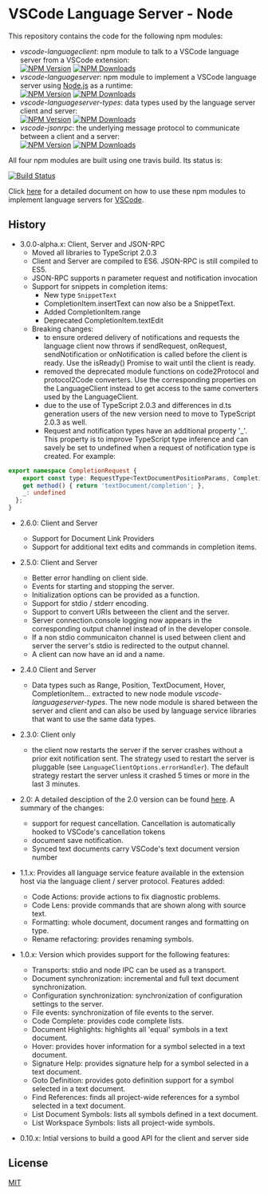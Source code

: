 # VSCode Language Server - Node

This repository contains the code for the following npm modules:

* _vscode-languageclient_: npm module to talk to a VSCode language server from a VSCode extension:<br>
[![NPM Version](https://img.shields.io/npm/v/vscode-languageclient.svg)](https://npmjs.org/package/vscode-languageclient)
[![NPM Downloads](https://img.shields.io/npm/dm/vscode-languageclient.svg)](https://npmjs.org/package/vscode-languageclient)
* _vscode-languageserver_: npm module to implement a VSCode language server using [Node.js](https://nodejs.org/) as a runtime:<br>
[![NPM Version](https://img.shields.io/npm/v/vscode-languageserver.svg)](https://npmjs.org/package/vscode-languageserver)
[![NPM Downloads](https://img.shields.io/npm/dm/vscode-languageserver.svg)](https://npmjs.org/package/vscode-languageserver)
* _vscode-languageserver-types_: data types used by the language server client and server:<br>
[![NPM Version](https://img.shields.io/npm/v/vscode-languageserver-types.svg)](https://npmjs.org/package/vscode-languageserver-types)
[![NPM Downloads](https://img.shields.io/npm/dm/vscode-languageserver-types.svg)](https://npmjs.org/package/vscode-languageserver-types)
* _vscode-jsonrpc_: the underlying message protocol to communicate between a client and a server:<br>
[![NPM Version](https://img.shields.io/npm/v/vscode-jsonrpc.svg)](https://npmjs.org/package/vscode-jsonrpc)
[![NPM Downloads](https://img.shields.io/npm/dm/vscode-jsonrpc.svg)](https://npmjs.org/package/vscode-jsonrpc)

All four npm modules are built using one travis build. Its status is:

[![Build Status](https://travis-ci.org/Microsoft/vscode-languageserver-node.svg?branch=master)](https://travis-ci.org/Microsoft/vscode-languageserver-node)

Click [here](https://code.visualstudio.com/docs/extensions/example-language-server) for a detailed document on how to use these npm modules to implement 
language servers for [VSCode](https://code.visualstudio.com/).

## History

* 3.0.0-alpha.x: Client, Server and JSON-RPC
  * Moved all libraries to TypeScript 2.0.3
  * Client and Server are compiled to ES6. JSON-RPC is still compiled to ES5.
  * JSON-RPC supports n parameter request and notification invocation
  * Support for snippets in completion items:
    * New type `SnippetText`
    * CompletionItem.insertText can now also be a SnippetText.
    * Added CompletionItem.range
    * Deprecated CompletionItem.textEdit
  * Breaking changes:
    * to ensure ordered delivery of notifications and requests the language client now throws if sendRequest, onRequest,
      sendNotification or onNotification is called before the client is ready. Use the isReady() Promise to wait until
      the client is ready.
    * removed the deprecated module functions on code2Protocol and protocol2Code converters. Use the corresponding
      properties on the LanguageClient instead to get access to the same converters used by the LanguageClient.
    * due to the use of TypeScript 2.0.3 and differences in d.ts generation users of the new version need to move to 
      TypeScript 2.0.3 as well.
    * Request and notification types have an additional property '_'. This property is to improve TypeScript type 
      inference and can savely be set to undefined when a request of notification type is created. For example:
```ts
export namespace CompletionRequest {
	export const type: RequestType<TextDocumentPositionParams, CompletionItem[] | CompletionList, void> = { 
    get method() { return 'textDocument/completion'; }, 
    _: undefined 
  };
}
```

    
* 2.6.0: Client and Server
  * Support for Document Link Providers
  * Support for additional text edits and commands in completion items.

* 2.5.0: Client and Server
  * Better error handling on client side.
  * Events for starting and stopping the server.
  * Initialization options can be provided as a function.
  * Support for stdio / stderr encoding.
  * Support to convert URIs betweeen the client and the server.
  * Server connection.console logging now appears in the corresponding output channel instead of in the developer console.
  * If a non stdio communicaiton channel is used between client and server the server's stdio is redirected to the output channel.
  * A client can now have an id and a name.

* 2.4.0 Client and Server
  * Data types such as Range, Position, TextDocument, Hover, CompletionItem... extracted to new node module _vscode-languageserver-types_.
  The new node module is shared between the server and client and can also be used by language service libraries that want to use the same data types.

* 2.3.0: Client only
  * the client now restarts the server if the server crashes without a prior exit notification sent. The strategy used to restart
  the server is pluggable (see `LanguageClientOptions.errorHandler`). The default strategy restart the server unless it crashed 5
  times or more in the last 3 minutes. 

* 2.0: A detailed desciption of the 2.0 version can be found [here](https://github.com/Microsoft/vscode-languageserver-protocol/blob/master/README.md). A summary of the changes:
  * support for request cancellation. Cancellation is automatically hooked to VSCode's cancellation tokens
  * document save notification.
  * Synced text documents carry VSCode's text document version number

* 1.1.x: Provides all language service feature available in the extension host via the language client / server protocol. Features added:
  * Code Actions: provide actions to fix diagnostic problems.
  * Code Lens: provide commands that are shown along with source text.
  * Formatting: whole document, document ranges and formatting on type.
  * Rename refactoring: provides renaming symbols.

* 1.0.x: Version which provides support for the following features:
  * Transports: stdio and node IPC can be used as a transport.
  * Document synchronization: incremental and full text document synchronization.
  * Configuration synchronization: synchronization of configuration settings to the server.
  * File events: synchronization of file events to the server.
  * Code Complete: provides code complete lists.
  * Document Highlights: highlights all 'equal' symbols in a text document.
  * Hover: provides hover information for a symbol selected in a text document.
  * Signature Help: provides signature help for a symbol selected in a text document.
  * Goto Definition: provides goto definition support for a symbol selected in a text document.
  * Find References: finds all project-wide references for a symbol selected in a text document.
  * List Document Symbols: lists all symbols defined in a text document.
  * List Workspace Symbols: lists all project-wide symbols.

* 0.10.x: Intial versions to build a good API for the client and server side

## License
[MIT](https://github.com/Microsoft/vscode-languageserver-node/blob/master/License.txt)

